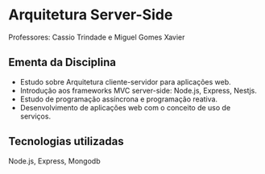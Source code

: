 # Arquitetura Server-Side
Professores: Cassio Trindade e Miguel Gomes Xavier


## Ementa da Disciplina
- Estudo sobre Arquitetura cliente-servidor para aplicações web.
- Introdução aos frameworks MVC server-side: Node.js, Express, Nestjs.
- Estudo de programação assíncrona e programação reativa.
- Desenvolvimento de aplicações web com o conceito de uso de serviços.

## Tecnologias utilizadas
Node.js, Express, Mongodb
